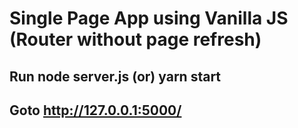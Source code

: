 # Single Page App using Vanilla JS (Router without page refresh)

## Run node server.js (or) yarn start

## Goto http://127.0.0.1:5000/
